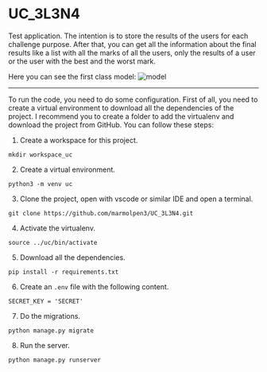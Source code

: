 # UC_3L3N4

Test application. The intention is to store the results of the users for each challenge purpose. After that, you can get all the information about the final results like a list with all the marks of all the users, only the results of a user or the user with the best and the worst mark.

Here you can see the first class model:
![model](https://user-images.githubusercontent.com/44238816/151700130-0980dad6-626e-4b8f-8bc2-59cd5f974121.jpg)

---

To run the code, you need to do some configuration. First of all, you need to create a virtual environment to download all the dependencies of the project. I recommend you to create a folder to add the virtualenv and download the project from GitHub. You can follow these steps:


1. Create a workspace for this project.

```
mkdir workspace_uc
```

2. Create a virtual environment.
```
python3 -m venv uc
```

3. Clone the project, open with vscode or similar IDE and open a terminal.
```
git clone https://github.com/marmolpen3/UC_3L3N4.git
```

4. Activate the virtualenv.
```
source ../uc/bin/activate
```

5. Download all the dependencies.
```
pip install -r requirements.txt
```

6. Create an `.env` file with the following content.
```
SECRET_KEY = 'SECRET'
```

7. Do the migrations.
```
python manage.py migrate
```

8. Run the server.
```
python manage.py runserver
```
